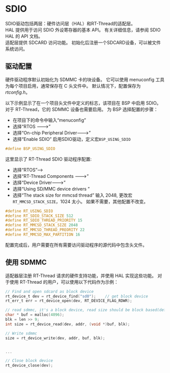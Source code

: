 # SDIO

SDIO驱动包括两层：硬件访问层（HAL）和RT-Thread的适配层。<br>
HAL 提供用于访问 SDIO 外设寄存器的基本 API。 有关详细信息，请参阅 SDIO HAL 的 API 文档。<br>
适配层提供 SDCARD 访问功能。 初始化后注册一个SDCARD设备，可以被文件系统访问。 

## 驱动配置

硬件驱动程序默认初始化为 SDMMC 卡的块设备。 它可以使用 menuconfig 工具为每个项目启用，通常保存在 C 头文件中。 默认情况下，配置保存为 _rtconfig.h_。

以下示例显示了在一个项目头文件中定义的标志，该项目在 BSP 中启用 SDIO。 对于 RT-Thread，它的 SDMMC 设备也需要启用。 为 BSP 选择配置的步骤：
- 在项目下的命令中输入“menuconfig”
- 选择“RTOS --->”
- 选择“On-chip Peripheral Driver--->”	
- 选择“Enable SDIO”               启用SDIO驱动，定义宏`BSP_USING_SDIO`
```c
#define BSP_USING_SDIO
```
这里显示了 RT-Thread SDIO 驱动程序配置:
- 选择“RTOS”—>
- 选择“RT-Thread Components --->”
- 选择“Device Driver--->”
- 选择“Using SD/MMC device drivers ”
- 选择“The stack size for mmcsd thread”   输入 2048, 更改宏 `RT_MMCSD_STACK_SIZE`，1024 太小。 如果不需要，其他配置不改变。

```c
#define RT_USING_SDIO
#define RT_SDIO_STACK_SIZE 512
#define RT_SDIO_THREAD_PRIORITY 15
#define RT_MMCSD_STACK_SIZE 2048
#define RT_MMCSD_THREAD_PREORITY 22
#define RT_MMCSD_MAX_PARTITION 16
```
配置完成后，用户需要在所有需要访问驱动程序的源代码中包含头文件。

## 使用 SDMMC

适配器层注册 RT-Thread 请求的硬件支持功能，并使用 HAL 实现这些功能。 对于使用 RT-Thread 的用户，可以使用以下代码作为示例：

```c
// Find and open sdcard as block device
rt_device_t dev = rt_device_find("sd0");    // get block device
rt_err_t err = rt_device_open(dev, RT_DEVICE_FLAG_RDWR);

// read sdmmc, it's a block device, read size should be block based(default as 512)
char * buf = malloc(4096);
blk = len >> 9;
int size = rt_device_read(dev, addr, (void *)buf, blk);

// Write sdmmc
size = rt_device_write(dev, addr, buf, blk);


...

// Close block device
rt_device_close(dev);

```

